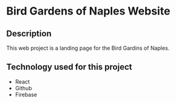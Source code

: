 # Bird Gardens of Naples Website

## Description
This web project is a landing page for the Bird Gardins of Naples.

## Technology used for this project
* React
* Github
* Firebase